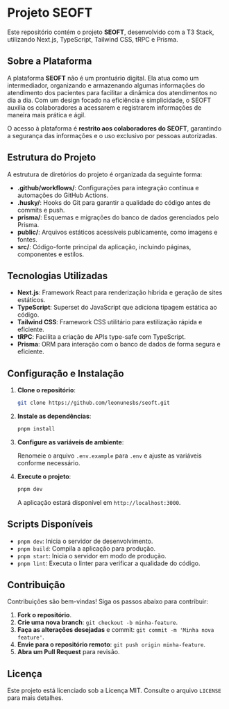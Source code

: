 # Projeto SEOFT

Este repositório contém o projeto **SEOFT**, desenvolvido com a T3 Stack, utilizando Next.js, TypeScript, Tailwind CSS, tRPC e Prisma.

## Sobre a Plataforma

A plataforma **SEOFT** não é um prontuário digital. Ela atua como um intermediador, organizando e armazenando algumas informações do atendimento dos pacientes para facilitar a dinâmica dos atendimentos no dia a dia. Com um design focado na eficiência e simplicidade, o SEOFT auxilia os colaboradores a acessarem e registrarem informações de maneira mais prática e ágil.

O acesso à plataforma é **restrito aos colaboradores do SEOFT**, garantindo a segurança das informações e o uso exclusivo por pessoas autorizadas.

## Estrutura do Projeto

A estrutura de diretórios do projeto é organizada da seguinte forma:

- **.github/workflows/**: Configurações para integração contínua e automações do GitHub Actions.
- **.husky/**: Hooks do Git para garantir a qualidade do código antes de commits e push.
- **prisma/**: Esquemas e migrações do banco de dados gerenciados pelo Prisma.
- **public/**: Arquivos estáticos acessíveis publicamente, como imagens e fontes.
- **src/**: Código-fonte principal da aplicação, incluindo páginas, componentes e estilos.

## Tecnologias Utilizadas

- **Next.js**: Framework React para renderização híbrida e geração de sites estáticos.
- **TypeScript**: Superset do JavaScript que adiciona tipagem estática ao código.
- **Tailwind CSS**: Framework CSS utilitário para estilização rápida e eficiente.
- **tRPC**: Facilita a criação de APIs type-safe com TypeScript.
- **Prisma**: ORM para interação com o banco de dados de forma segura e eficiente.

## Configuração e Instalação

1. **Clone o repositório**:

   ```bash
   git clone https://github.com/leonunesbs/seoft.git
   ```

2. **Instale as dependências**:

   ```bash
   pnpm install
   ```

3. **Configure as variáveis de ambiente**:

   Renomeie o arquivo `.env.example` para `.env` e ajuste as variáveis conforme necessário.

4. **Execute o projeto**:

   ```bash
   pnpm dev
   ```

   A aplicação estará disponível em `http://localhost:3000`.

## Scripts Disponíveis

- `pnpm dev`: Inicia o servidor de desenvolvimento.
- `pnpm build`: Compila a aplicação para produção.
- `pnpm start`: Inicia o servidor em modo de produção.
- `pnpm lint`: Executa o linter para verificar a qualidade do código.

## Contribuição

Contribuições são bem-vindas! Siga os passos abaixo para contribuir:

1. **Fork o repositório**.
2. **Crie uma nova branch**: `git checkout -b minha-feature`.
3. **Faça as alterações desejadas** e commit: `git commit -m 'Minha nova feature'`.
4. **Envie para o repositório remoto**: `git push origin minha-feature`.
5. **Abra um Pull Request** para revisão.

## Licença

Este projeto está licenciado sob a Licença MIT. Consulte o arquivo `LICENSE` para mais detalhes.
